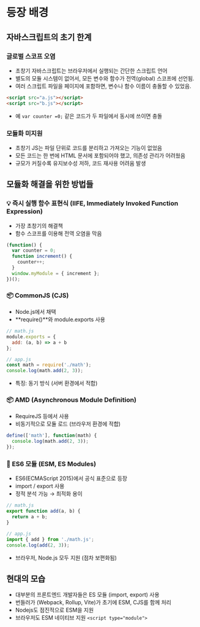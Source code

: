 # 등장 배경
## 자바스크립트의 초기 한계
### 글로벌 스코프 오염
- 초창기 자바스크립트는 브라우저에서 실행되는 간단한 스크립트 언어
- 별도의 모듈 시스템이 없어서, 모든 변수와 함수가 전역(global) 스코프에 선언됨.
- 여러 스크립트 파일을 페이지에 포함하면, 변수나 함수 이름이 충돌할 수 있었음.
```html
<script src="a.js"></script>
<script src="b.js"></script>
```
- 예 `var counter =0;` 같은 코드가 두 파일에서 동시에 쓰이면 충돌

### 모듈화 미지원
- 초창기 JS는 파일 단위로 코드를 분리하고 가져오는 기능이 없었음
- 모든 코드는 한 번에 HTML 문서에 포함되어야 했고, 의존성 관리가 어려웠음
- 규모가 커질수록 유지보수성 저하, 코드 재사용 어려움 발생

## 모듈화 해결을 위한 방법들
### 💡 즉시 실행 함수 표현식 (IIFE, Immediately Invoked Function Expression)
- 가장 초창기의 해결책
- 함수 스코프를 이용해 전역 오염을 막음
```js
(function() {
  var counter = 0;
  function increment() {
    counter++;
  }
  window.myModule = { increment };
})();
```

### 📦 CommonJS (CJS)
- Node.js에서 채택
- **require()**와 module.exports 사용
```js
// math.js
module.exports = {
  add: (a, b) => a + b
};

// app.js
const math = require('./math');
console.log(math.add(2, 3));
```
- 특징: 동기 방식 (서버 환경에서 적합)

### 📦 AMD (Asynchronous Module Definition)
- RequireJS 등에서 사용
- 비동기적으로 모듈 로드 (브라우저 환경에 적합)
```js
define(['math'], function(math) {
  console.log(math.add(2, 3));
});
```
### 🚀 ES6 모듈 (ESM, ES Modules)
- ES6(ECMAScript 2015)에서 공식 표준으로 등장
- import / export 사용
- 정적 분석 가능 → 최적화 용이

```js
// math.js
export function add(a, b) {
  return a + b;
}

// app.js
import { add } from './math.js';
console.log(add(2, 3));
```
- 브라우저, Node.js 모두 지원 (점차 보편화됨)

## 현대의 모습
- 대부분의 프론트엔드 개발자들은 ES 모듈 (import, export) 사용
- 번들러가 (Webpack, Rollup, Vite)가 초기에 ESM, CJS를 함께 처리
- Nodejs도 점진적으로 ESM을 지원
- 브라우저도 ESM 네이티브 지원 `<script type="module">`


